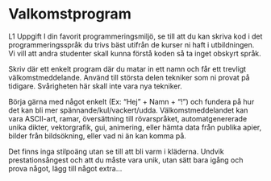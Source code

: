 # Valkomstprogram
L1
Uppgift
I din favorit programmeringsmiljö, se till att du kan skriva kod i det programmeringsspråk du trivs bäst utifrån de kurser ni haft i utbildningen. Vi vill att andra studenter skall kunna förstå koden så ta inget obskyrt språk.

Skriv där ett enkelt program där du matar in ett namn och får ett trevligt välkomstmeddelande. Använd till största delen tekniker som ni provat på tidigare. Svårigheten här skall inte vara nya tekniker.

Börja gärna med något enkelt (Ex: “Hej” + Namn + “!”) och fundera på hur det kan bli mer spännande/kul/vackert/udda. Välkomstmeddelandet kan vara ASCII-art, ramar, översättning till rövarspråket, automatgenererade unika dikter, vektorgrafik, gui, animering, eller hämta data från publika apier, bilder från bildsökning, eller vad ni än kan komma på.

Det finns inga stilpoäng utan se till att bli varm i kläderna. Undvik prestationsångest och att du måste vara unik, utan sätt bara igång och prova något, lägg till något extra...
